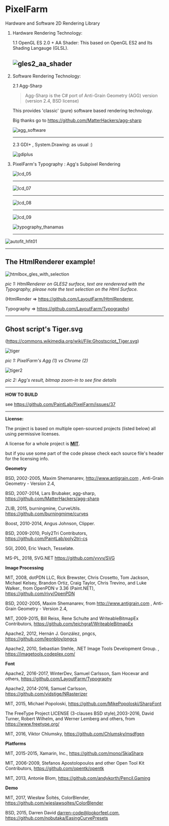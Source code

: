 PixelFarm
=========
Hardware and Software 2D Rendering Library

1.  Hardware Rendering Technology:
    
    1.1  OpenGL ES 2.0  + AA Shader:
    This based on OpenGL ES2 and Its Shading Langauge (GLSL).
    
    ![gles2_aa_shader](https://cloud.githubusercontent.com/assets/7447159/20637925/221cc87a-b3c9-11e6-94a5-47c3b1026fd9.png)
    ---
    
 
	 
	
2. Software Rendering Technology: 

      2.1 Agg-Sharp

      >Agg-Sharp is the C# port of Anti-Grain Geometry (AGG)  version (version 2.4, BSD license) 
	
    This provides 'classic' (pure) software based rendering technology.

    Big thanks go to https://github.com/MatterHackers/agg-sharp
	
    ![agg_software](https://cloud.githubusercontent.com/assets/7447159/20637922/0b017956-b3c9-11e6-8c3b-41baad33af67.png)
	
    ---

    
    2.3  GDI+ , System.Drawing: as usual :)	
    
    ![gdiplus](https://cloud.githubusercontent.com/assets/7447159/20637923/1d0e1f78-b3c9-11e6-80d2-3c335bbca025.png)
    
	

3. PixelFarm's Typography :
   Agg's Subpixel Rendering 
   
	![lcd_05](https://cloud.githubusercontent.com/assets/7447159/22738636/ceba4840-ee3a-11e6-8cd6-400b9d356fd7.png)
   
    ---
	![lcd_07](https://cloud.githubusercontent.com/assets/7447159/22779712/6e1512c2-eeee-11e6-9352-8c0c4fc1dc95.png)

	---
	![lcd_08](https://cloud.githubusercontent.com/assets/7447159/22780442/590abe10-eef1-11e6-93f6-bf4bbcfa3f34.png)


	---
 
	![lcd_09](https://cloud.githubusercontent.com/assets/7447159/22780526/a0e65712-eef1-11e6-948a-eca8e8158aaa.png)

	![typography_thanamas](https://user-images.githubusercontent.com/7447159/44314099-d4357180-a43e-11e8-95c3-56894bfea1e4.png)


	--- 
	
![autofit_hfit01](https://cloud.githubusercontent.com/assets/7447159/26182259/282de0f4-3ba1-11e7-83ab-84ac1911526d.png)

 
---

The HtmlRenderer example!
---


 ![htmlbox_gles_with_selection](https://user-images.githubusercontent.com/7447159/49267623-fc952900-f48d-11e8-8ac8-03269c571c2c.png)
 
_pic 1: HtmlRenderer on GLES2 surface, text are renderered with the Typography, please note the text selection on the Html Surface._



  


(HtmlRender => https://github.com/LayoutFarm/HtmlRenderer,

Typography => https://github.com/LayoutFarm/Typography)


 
 
 

---
 
Ghost script's Tiger.svg
---

(https://commons.wikimedia.org/wiki/File:Ghostscript_Tiger.svg)


![tiger](https://user-images.githubusercontent.com/7447159/34709205-cdf2a2de-f548-11e7-8075-1958c087a883.png)

_pic 1: PixelFarm's Agg (1) vs Chrome (2)_


![tiger2](https://user-images.githubusercontent.com/7447159/34709373-8e048286-f549-11e7-8cbc-2941b7b9fa4e.png)

_pic 2: Agg's result, bitmap zoom-in to see fine details_ 
 
 
 
 
---
**HOW TO BUILD**

see https://github.com/PaintLab/PixelFarm/issues/37

---


 
**License:**

The project is based on multiple open-sourced projects (listed below) all using permissive licenses.

A license for a whole project is [**MIT**](https://opensource.org/licenses/MIT).

but if you use some part of the code please check each source file's header for the licensing info.



**Geometry**

BSD, 2002-2005, Maxim Shemanarev, http://www.antigrain.com , Anti-Grain Geometry - Version 2.4,

BSD, 2007-2014, Lars Brubaker, agg-sharp, https://github.com/MatterHackers/agg-sharp

ZLIB, 2015, burningmine, CurveUtils. https://github.com/burningmime/curves

Boost, 2010-2014, Angus Johnson, Clipper.

BSD, 2009-2010, Poly2Tri Contributors, https://github.com/PaintLab/poly2tri-cs

SGI, 2000, Eric Veach, Tesselate.

MS-PL, 2018, SVG.NET https://github.com/vvvv/SVG

**Image Processing**

MIT, 2008, dotPDN LLC, Rick Brewster, Chris Crosetto, Tom Jackson, Michael Kelsey, Brandon Ortiz, Craig Taylor, Chris Trevino, and Luke Walker., from OpenPDN v 3.36 (Paint.NET), https://github.com/rivy/OpenPDN

BSD, 2002-2005, Maxim Shemanarev, from http://www.antigrain.com , Anti-Grain Geometry - Version 2.4,

MIT, 2009-2015, Bill Reiss, Rene Schulte and WriteableBitmapEx Contributors, https://github.com/teichgraf/WriteableBitmapEx

Apache2, 2012, Hernán J. González, pngcs, https://github.com/leonbloy/pngcs

Apache2, 2010, Sebastian Stehle, .NET Image Tools Development Group. , https://imagetools.codeplex.com/ 
 

**Font**

Apache2, 2016-2017, WinterDev, Samuel Carlsson, Sam Hocevar and others, https://github.com/LayoutFarm/Typography

Apache2, 2014-2016, Samuel Carlsson, https://github.com/vidstige/NRasterizer

MIT, 2015, Michael Popoloski, https://github.com/MikePopoloski/SharpFont

The FreeType Project LICENSE (3-clauses BSD style),2003-2016, David Turner, Robert Wilhelm, and Werner Lemberg and others, from https://www.freetype.org/

MIT, 2016, Viktor Chlumsky, https://github.com/Chlumsky/msdfgen

**Platforms**

MIT, 2015-2015, Xamarin, Inc., https://github.com/mono/SkiaSharp

MIT, 2006-2009,  Stefanos Apostolopoulos and other Open Tool Kit Contributors, https://github.com/opentk/opentk

MIT, 2013, Antonie Blom,  https://github.com/andykorth/Pencil.Gaming


**Demo**

MIT, 2017, Wiesław Šoltés, ColorBlender, https://github.com/wieslawsoltes/ColorBlender

BSD, 2015, Darren David darren-code@lookorfeel.com, https://github.com/nobutaka/EasingCurvePresets
